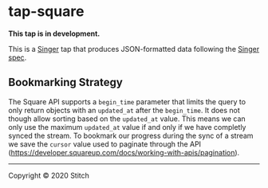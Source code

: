 # tap-square

**This tap is in development.**

This is a [Singer](https://singer.io) tap that produces JSON-formatted data following the [Singer spec](https://github.com/singer-io/getting-started/blob/master/SPEC.md).

## Bookmarking Strategy

The Square API supports a `begin_time` parameter that limits the query to
only return objects with an `updated_at` after the `begin_time`. It does
not though allow sorting based on the `updated_at` value. This means we
can only use the maximum `updated_at` value if and only if we have
completly synced the stream. To bookmark our progress during the sync of a
stream we save the `cursor` value used to paginate through the API
(https://developer.squareup.com/docs/working-with-apis/pagination).

---

Copyright &copy; 2020 Stitch
